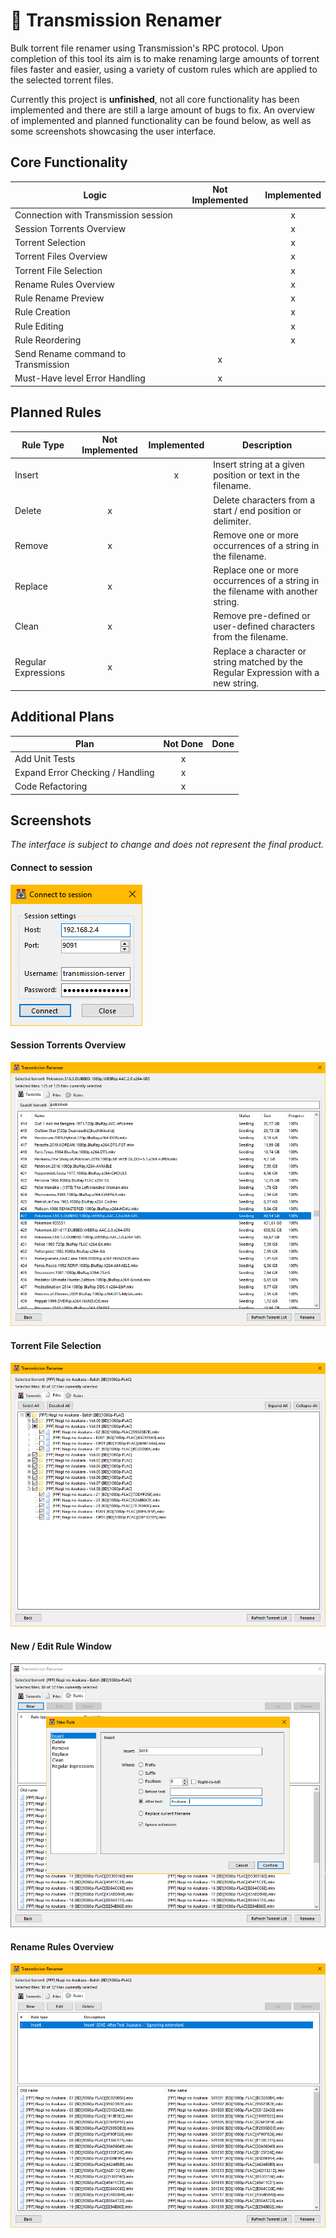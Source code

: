 # 🧲 Transmission Renamer
Bulk torrent file renamer using Transmission's RPC protocol. Upon completion of this tool its aim is to make renaming large amounts of torrent files faster and easier, using a variety of custom rules which are applied to the selected torrent files.

Currently this project is **unfinished**, not all core functionality has been implemented and there are still a large amount of bugs to fix.
An overview of implemented and planned functionality can be found below, as well as some screenshots showcasing the user interface.


## Core Functionality
| Logic                                | Not Implemented | Implemented |
|--------------------------------------|:---------------:|:-----------:|
| Connection with Transmission session |                 |      x      |
| Session Torrents Overview            |                 |      x      |
| Torrent Selection                    |                 |      x      |
| Torrent Files Overview               |                 |      x      |
| Torrent File Selection               |                 |      x      |
| Rename Rules Overview                |                 |      x      |
| Rule Rename Preview                  |                 |      x      |
| Rule Creation                        |                 |      x      |
| Rule Editing                         |                 |      x      |
| Rule Reordering                      |                 |      x      |
| Send Rename command to Transmission  |        x        |             |
| Must-Have level Error Handling       |        x        |             |

## Planned Rules
| Rule Type           | Not Implemented | Implemented | Description                                                                        |
|---------------------|:---------------:|:-----------:|------------------------------------------------------------------------------------|
| Insert              |                 |      x      | Insert string at a given position or text in the filename.                         |
| Delete              |        x        |             | Delete characters from a start / end position or delimiter.                        |
| Remove              |        x        |             | Remove one or more occurrences of a string in the filename.                        |
| Replace             |        x        |             | Replace one or more occurrences of a string in the filename with another string.   |
| Clean               |        x        |             | Remove pre-defined or user-defined characters from the filename.                   |
| Regular Expressions |        x        |             | Replace a character or string matched by the Regular Expression with a new string. |

## Additional Plans
| Plan                                 | Not Done | Done |
|--------------------------------------|:--------:|:----:|
| Add Unit Tests                       |    x     |      |
| Expand Error Checking / Handling     |    x     |      |
| Code Refactoring                     |    x     |      |

## Screenshots
*The interface is subject to change and does not represent the final product.*

#### Connect to session

![Connect to session](/Screenshots/transmission-renamer_session.png?raw=true "Connect to session")

#### Session Torrents Overview

![Session Torrents Overview](/Screenshots/transmission-renamer_torrents.png?raw=true "Session Torrents Overview")

#### Torrent File Selection

![File selection](/Screenshots/transmission-renamer_files.png?raw=true "File selection")

#### New / Edit Rule Window

![New / Edit Rule Window](/Screenshots/transmission-renamer_newrule.png?raw=true "New / Edit Rule Window")

#### Rename Rules Overview

![Rename Rules Overview](/Screenshots/transmission-renamer_rulepreview.png?raw=true "Rename Rules Overview")